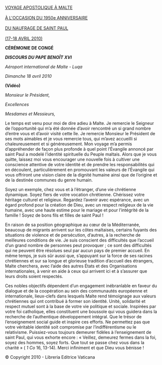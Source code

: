 [VOYAGE APOSTOLIQUE À MALTE\
\
À L'OCCASION DU 1950e ANNIVERSAIRE \
\
DU NAUFRAGE DE SAINT PAUL\
\
(17-18 AVRIL 2010)](/content/benedict-xvi/fr/travels/2010/index_malta.html)

**CÉRÉMONIE DE CONGÉ**

***DISCOURS DU PAPE BENOÎT XVI***

*Aéroport international de Malte - Luqa*

*Dimanche 18 avril 2010*

**(Vidéo)**

*Monsieur le Président,*

*Excellences*

*Mesdames et Messieurs,*

Le temps est venu pour moi de dire adieu à Malte. Je remercie le Seigneur de l’opportunité qui m’a été donnée d’avoir rencontré un si grand nombre d’entre vous et d’avoir visité cette île. Je remercie Monsieur le Président de ses mots aimables et je vous remercie tous, qui m’avez accueilli si chaleureusement et si généreusement. Mon voyage m’a permis d’appréhender de façon plus profonde à quel point l’Évangile annoncé par saint Paul a modelé l’identité spirituelle du Peuple maltais. Alors que je vous quitte, laissez moi vous encourager une nouvelle fois à cultiver une conscience attentive de votre identité et de prendre les responsabilités qui en découlent, particulièrement en promouvant les valeurs de l’Évangile qui vous offriront une vision claire de la dignité humaine ainsi que de l’origine et de la destinée communes du genre humain.

Soyez un exemple, chez vous et à l’étranger, d’une vie chrétienne dynamique. Soyez fiers de votre vocation chrétienne. Chérissez votre héritage culturel et religieux. Regardez l’avenir avec espérance, avec un égard profond pour la création de Dieu, avec un respect religieux de la vie humaine, avec une haute estime pour le mariage et pour l’intégrité de la famille ! Soyez de bons fils et filles de saint Paul !

En raison de sa position géographique au cœur de la Méditerranée, beaucoup de migrants arrivent sur les côtes maltaises, certains fuyants des situations de violence et de persécution, d’autres, à la recherche de meilleures conditions de vie. Je suis conscient des difficultés que l’accueil d’un grand nombre de personnes peut provoquer ; ce sont des difficultés qui ne peuvent être résolues seul par aucun pays de premier accueil. En même temps, je suis sûr aussi que, s’appuyant sur la force de ses racines chrétiennes et sur sa longue et glorieuse tradition d’accueil des étrangers, Malte cherchera, avec l’aide des autres États et des Organisations internationales, à venir en aide à ceux qui arrivent ici et à s’assurer que leurs droits soient respectés.

Ces nobles objectifs dépendent d’un engagement inébranlable en faveur du dialogue et de la coopération au sein des communautés européenne et internationale, lieux-clefs dans lesquels Malte rend témoignage aux valeurs chrétiennes qui ont contribué à former son identité. Unité, solidarité et respect mutuel sont à la base de votre vie politique et sociale. Inspirées par votre foi catholique, elles constituent une boussole qui vous guidera dans la recherche de l’authentique développement intégral. Que le trésor de l’enseignement social guide et inspire ces efforts. Ne permettez pas que votre véritable identité soit compromise par l’indifférentisme ou le relativisme. Puissiez-vous toujours demeurer fidèles à l’enseignement de saint Paul, qui vous exhorte encore : « Veillez, demeurez fermes dans la foi, soyez des hommes, soyez forts. Que tout se passe chez vous dans la charité » ( *1 Co* 16, 13-14). Merci infiniment et que Dieu vous bénisse !

© Copyright 2010 - Libreria Editrice Vaticana